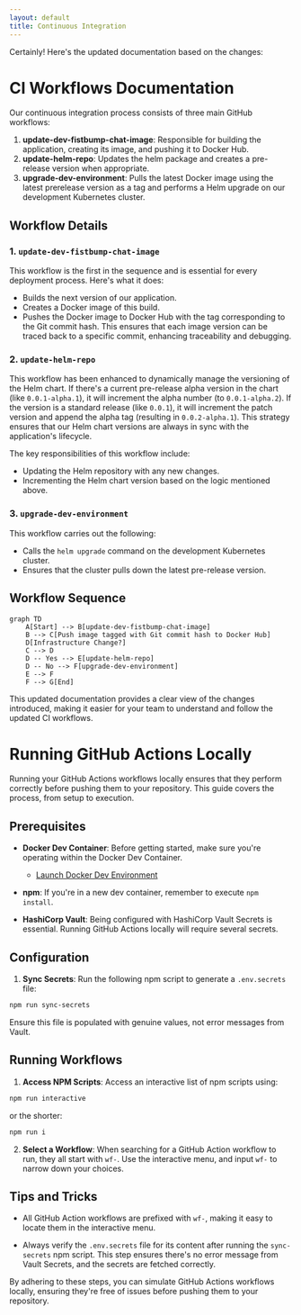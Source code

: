 ```yaml
---
layout: default
title: Continuous Integration
---
```

Certainly! Here's the updated documentation based on the changes:

# CI Workflows Documentation

Our continuous integration process consists of three main GitHub workflows:

1. **update-dev-fistbump-chat-image**: Responsible for building the application, creating its image, and pushing it to Docker Hub.
2. **update-helm-repo**: Updates the helm package and creates a pre-release version when appropriate.
3. **upgrade-dev-environment**: Pulls the latest Docker image using the latest prerelease version as a tag and performs a Helm upgrade on our development Kubernetes cluster.

## Workflow Details

### 1. `update-dev-fistbump-chat-image`
This workflow is the first in the sequence and is essential for every deployment process. Here's what it does:

- Builds the next version of our application.
- Creates a Docker image of this build.
- Pushes the Docker image to Docker Hub with the tag corresponding to the Git commit hash. This ensures that each image version can be traced back to a specific commit, enhancing traceability and debugging.

### 2. `update-helm-repo`
This workflow has been enhanced to dynamically manage the versioning of the Helm chart. If there's a current pre-release alpha version in the chart (like `0.0.1-alpha.1`), it will increment the alpha number (to `0.0.1-alpha.2`). If the version is a standard release (like `0.0.1`), it will increment the patch version and append the alpha tag (resulting in `0.0.2-alpha.1`). This strategy ensures that our Helm chart versions are always in sync with the application's lifecycle.

The key responsibilities of this workflow include:

- Updating the Helm repository with any new changes.
- Incrementing the Helm chart version based on the logic mentioned above.

### 3. `upgrade-dev-environment`
This workflow carries out the following:

- Calls the `helm upgrade` command on the development Kubernetes cluster.
- Ensures that the cluster pulls down the latest pre-release version.

## Workflow Sequence

```mermaid
graph TD
    A[Start] --> B[update-dev-fistbump-chat-image]
    B --> C[Push image tagged with Git commit hash to Docker Hub]
    D[Infrastructure Change?]
    C --> D
    D -- Yes --> E[update-helm-repo]
    D -- No --> F[upgrade-dev-environment]
    E --> F
    F --> G[End]
```

This updated documentation provides a clear view of the changes introduced, making it easier for your team to understand and follow the updated CI workflows.

# Running GitHub Actions Locally

Running your GitHub Actions workflows locally ensures that they perform correctly before pushing them to your repository. This guide covers the process, from setup to execution.

## Prerequisites

- **Docker Dev Container**: Before getting started, make sure you're operating within the Docker Dev Container.
  - [Launch Docker Dev Environment](https://open.docker.com/dashboard/dev-envs?url=https://github.com/titan-syndicate/glowing-system)

- **npm**: If you're in a new dev container, remember to execute `npm install`.

- **HashiCorp Vault**: Being configured with HashiCorp Vault Secrets is essential. Running GitHub Actions locally will require several secrets.

## Configuration

1. **Sync Secrets**:
Run the following npm script to generate a `.env.secrets` file:
```bash
npm run sync-secrets
```
Ensure this file is populated with genuine values, not error messages from Vault.

## Running Workflows

1. **Access NPM Scripts**:
Access an interactive list of npm scripts using:
```bash
npm run interactive
```
or the shorter:
```bash
npm run i
```

2. **Select a Workflow**:
When searching for a GitHub Action workflow to run, they all start with `wf-`. Use the interactive menu, and input `wf-` to narrow down your choices.

## Tips and Tricks

- All GitHub Action workflows are prefixed with `wf-`, making it easy to locate them in the interactive menu.

- Always verify the `.env.secrets` file for its content after running the `sync-secrets` npm script. This step ensures there's no error message from Vault Secrets, and the secrets are fetched correctly.

By adhering to these steps, you can simulate GitHub Actions workflows locally, ensuring they're free of issues before pushing them to your repository.
